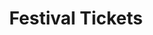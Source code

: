 ---
layout: use-case-single
title: Festival Tickets
description: Price discovery and optimization for festival tickets
summary: 
image_hero: /assets/images/festival.jpg
image_body: /assets/images/festival2.jpg
challange: 
strategy:

---
